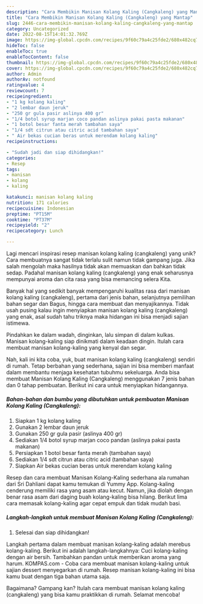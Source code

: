 ```yaml
---
description: "Cara Membikin Manisan Kolang Kaling (Cangkaleng) yang Mantap"
title: "Cara Membikin Manisan Kolang Kaling (Cangkaleng) yang Mantap"
slug: 2446-cara-membikin-manisan-kolang-kaling-cangkaleng-yang-mantap
category: Uncategorized
date: 2022-08-15T14:01:32.769Z
image: https://img-global.cpcdn.com/recipes/9f60c79a4c25fde2/680x482cq70/manisan-kolang-kaling-cangkaleng-foto-resep-utama.jpg
hideToc: false
enableToc: true
enableTocContent: false
thumbnail: https://img-global.cpcdn.com/recipes/9f60c79a4c25fde2/680x482cq70/manisan-kolang-kaling-cangkaleng-foto-resep-utama.jpg
cover: https://img-global.cpcdn.com/recipes/9f60c79a4c25fde2/680x482cq70/manisan-kolang-kaling-cangkaleng-foto-resep-utama.jpg
author: Admin
authorAv: notfound
ratingvalue: 4
reviewcount: 7
recipeingredient:
- "1 kg kolang kaling"
- "2 lembar daun jeruk"
- "250 gr gula pasir aslinya 400 gr"
- "1/4 botol syrup marjan coco pandan aslinya pakai pasta makanan"
- "1 botol besar fanta merah tambahan saya"
- "1/4 sdt citrun atau citric acid tambahan saya"
- " Air bekas cucian beras untuk merendam kolang kaling"
recipeinstructions:

- "Sudah jadi dan siap dihidangkan!"
categories:
- Resep
tags:
- manisan
- kolang
- kaling

katakunci: manisan kolang kaling 
nutrition: 171 calories
recipecuisine: Indonesian
preptime: "PT15M"
cooktime: "PT37M"
recipeyield: "2"
recipecategory: Lunch

---
```





Lagi mencari inspirasi resep manisan kolang kaling (cangkaleng) yang unik? Cara membuatnya sangat tidak terlalu sulit namun tidak gampang juga. Jika salah mengolah maka hasilnya tidak akan memuaskan dan bahkan tidak sedap. Padahal manisan kolang kaling (cangkaleng) yang enak seharusnya mempunyai aroma dan cita rasa yang bisa memancing selera Kita.





Banyak hal yang sedikit banyak mempengaruhi kualitas rasa dari manisan kolang kaling (cangkaleng), pertama dari jenis bahan, selanjutnya pemilihan bahan segar dan Bagus, hingga cara membuat dan menyajikannya. Tidak usah pusing kalau ingin menyiapkan manisan kolang kaling (cangkaleng) yang enak,      asal sudah tahu triknya maka hidangan ini bisa menjadi sajian istimewa.














Pindahkan ke dalam wadah, dinginkan, lalu simpan di dalam kulkas. Manisan kolang-kaling siap dinikmati dalam keadaan dingin. Itulah cara membuat manisan kolang-kaling yang kenyal dan segar.






Nah, kali ini kita coba, yuk, buat manisan kolang kaling (cangkaleng) sendiri di rumah. Tetap berbahan yang sederhana, sajian ini bisa memberi manfaat dalam membantu menjaga kesehatan tubuhmu sekeluarga. Anda bisa membuat Manisan Kolang Kaling (Cangkaleng) menggunakan 7 jenis bahan dan 0 tahap pembuatan. Berikut ini cara untuk menyiapkan hidangannya.

<!--inarticleads1-->

##### Bahan-bahan dan bumbu yang dibutuhkan untuk pembuatan Manisan Kolang Kaling (Cangkaleng):

1. Siapkan 1 kg kolang kaling
1. Gunakan 2 lembar daun jeruk
1. Gunakan 250 gr gula pasir (aslinya 400 gr)
1. Sediakan 1/4 botol syrup marjan coco pandan (aslinya pakai pasta makanan)
1. Persiapkan 1 botol besar fanta merah (tambahan saya)
1. Sediakan 1/4 sdt citrun atau citric acid (tambahan saya)
1. Siapkan  Air bekas cucian beras untuk merendam kolang kaling


Resep dan cara membuat Manisan Kolang-Kaling sederhana ala rumahan dari Sri Dahliani dapat kamu temukan di Yummy App. Kolang-kaling cenderung memiliki rasa yang asam atau kecut. Namun, jika diolah dengan benar rasa asam dari daging buah kolang-kaling bisa hilang. Berikut lima cara memasak kolang-kaling agar cepat empuk dan tidak mudah basi. 

<!--inarticleads2-->

##### Langkah-langkah untuk membuat Manisan Kolang Kaling (Cangkaleng):


1. Selesai dan siap dihidangkan!

Langkah pertama dalam membuat manisan kolang-kaling adalah merebus kolang-kaling. Berikut ini adalah langkah-langkahnya: Cuci kolang-kaling dengan air bersih. Tambahkan pandan untuk memberikan aroma yang harum. KOMPAS.com - Coba cara membuat manisan kolang-kaling untuk sajian dessert menyegarkan di rumah. Resep manisan kolang-kaling ini bisa kamu buat dengan tiga bahan utama saja. 

Bagaimana? Gampang kan? Itulah cara membuat manisan kolang kaling (cangkaleng) yang bisa kamu praktikkan di rumah. Selamat mencoba!
